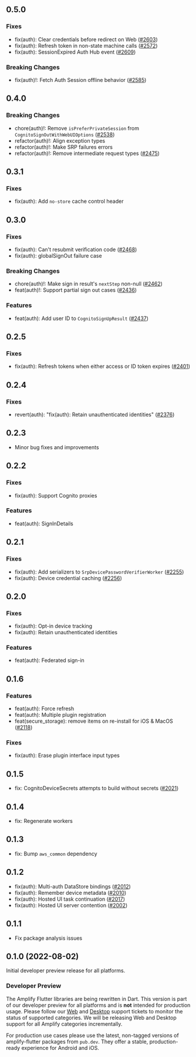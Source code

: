## 0.5.0

### Fixes
- fix(auth): Clear credentials before redirect on Web ([#2603](https://github.com/aws-amplify/amplify-flutter/pull/2603))
- fix(auth): Refresh token in non-state machine calls ([#2572](https://github.com/aws-amplify/amplify-flutter/pull/2572))
- fix(auth): SessionExpired Auth Hub event ([#2609](https://github.com/aws-amplify/amplify-flutter/pull/2609))

### Breaking Changes
- fix(auth)!: Fetch Auth Session offline behavior ([#2585](https://github.com/aws-amplify/amplify-flutter/pull/2585))

## 0.4.0

### Breaking Changes
- chore(auth)!: Remove `isPreferPrivateSession` from `CognitoSignOutWithWebUIOptions` ([#2538](https://github.com/aws-amplify/amplify-flutter/pull/2538))
- refactor(auth)!: Align exception types
- refactor(auth)!: Make SRP failures errors
- refactor(auth)!: Remove intermediate request types ([#2475](https://github.com/aws-amplify/amplify-flutter/pull/2475))

## 0.3.1

### Fixes
- fix(auth): Add `no-store` cache control header

## 0.3.0

### Fixes
- fix(auth): Can't resubmit verification code ([#2468](https://github.com/aws-amplify/amplify-flutter/pull/2468))
- fix(auth): globalSignOut failure case

### Breaking Changes
- chore(auth)!: Make sign in result's `nextStep` non-null ([#2462](https://github.com/aws-amplify/amplify-flutter/pull/2462))
- feat(auth)!: Support partial sign out cases ([#2436](https://github.com/aws-amplify/amplify-flutter/pull/2436))

### Features
- feat(auth): Add user ID to `CognitoSignUpResult` ([#2437](https://github.com/aws-amplify/amplify-flutter/pull/2437))

## 0.2.5

### Fixes
- fix(auth): Refresh tokens when either access or ID token expires ([#2401](https://github.com/aws-amplify/amplify-flutter/pull/2401))

## 0.2.4

### Fixes
- revert(auth): "fix(auth): Retain unauthenticated identities" ([#2376](https://github.com/aws-amplify/amplify-flutter/pull/2376))

## 0.2.3

- Minor bug fixes and improvements

## 0.2.2

### Fixes
- fix(auth): Support Cognito proxies

### Features
- feat(auth): SignInDetails

## 0.2.1

### Fixes
- fix(auth): Add serializers to `SrpDevicePasswordVerifierWorker` ([#2255](https://github.com/aws-amplify/amplify-flutter/pull/2255))
- fix(auth): Device credential caching ([#2256](https://github.com/aws-amplify/amplify-flutter/pull/2256))

## 0.2.0

### Fixes
- fix(auth): Opt-in device tracking
- fix(auth): Retain unauthenticated identities

### Features
- feat(auth): Federated sign-in

## 0.1.6

### Features
- feat(auth): Force refresh
- feat(auth): Multiple plugin registration
- feat(secure_storage): remove items on re-install for iOS & MacOS ([#2118](https://github.com/aws-amplify/amplify-flutter/pull/2118))

### Fixes
- fix(auth): Erase plugin interface input types

## 0.1.5

- fix: CognitoDeviceSecrets attempts to build without secrets ([#2021](https://github.com/aws-amplify/amplify-flutter/pull/2021))

## 0.1.4

- fix: Regenerate workers

## 0.1.3

- fix: Bump `aws_common` dependency

## 0.1.2

- fix(auth): Multi-auth DataStore bindings ([#2012](https://github.com/aws-amplify/amplify-flutter/pull/2012))
- fix(auth): Remember device metadata ([#2010](https://github.com/aws-amplify/amplify-flutter/pull/2010))
- fix(auth): Hosted UI task continuation ([#2017](https://github.com/aws-amplify/amplify-flutter/pull/2017))
- fix(auth): Hosted UI server contention ([#2002](https://github.com/aws-amplify/amplify-flutter/pull/2002))

## 0.1.1

- Fix package analysis issues

## 0.1.0 (2022-08-02)

Initial developer preview release for all platforms.

### Developer Preview

The Amplify Flutter libraries are being rewritten in Dart. This version is part of our developer preview for all platforms and is **not** intended for production usage. Please follow our [Web](https://github.com/aws-amplify/amplify-flutter/issues/234) and [Desktop](https://github.com/aws-amplify/amplify-flutter/issues/133) support tickets to monitor the status of supported categories. We will be releasing Web and Desktop support for all Amplify categories incrementally.

For production use cases please use the latest, non-tagged versions of amplify-flutter packages from `pub.dev`. They offer a stable, production-ready experience for Android and iOS.
